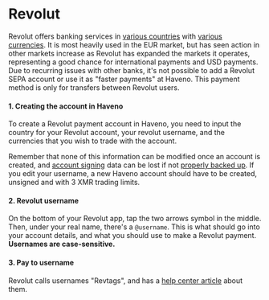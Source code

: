 # Revolut

Revolut offers banking services in [various countries](https://www.revolut.com/help/getting-started/verifying-identity/what-countries-are-supported) with [various currencies](https://www.revolut.com/help/getting-started/adding-money-to-revolut). It is most heavily used in the EUR market, but has seen action in other markets increase as Revolut has expanded the markets it operates, representing a good chance for international payments and USD payments. Due to recurring issues with other banks, it's not possible to add a Revolut SEPA account or use it as "faster payments" at Haveno. This payment method is only for transfers between Revolut users.

#### 1. Creating the account in Haveno

To create a Revolut payment account in Haveno, you need to input the country for your Revolut account, your revolut username, and the currencies that you wish to trade with the account.

Remember that none of this information can be modified once an account is created, and [account signing](../account_limits.md/#account-signing) data can be lost if not [properly backed up](../../user-guide/haveno-ui/backup_and_restore.md/#2-back-up-payment-accounts). If you edit your username, a new Haveno account should have to be created, unsigned and with 3 XMR trading limits.

#### 2. Revolut username

On the bottom of your Revolut app, tap the two arrows symbol in the middle. Then, under your real name, there's a `@username`. This is what should go into your account details, and what you should use to make a Revolut payment. **Usernames are case-sensitive.**

#### 3. Pay to username

Revolut calls usernames "Revtags", and has a [help center article](https://help.revolut.com/help/transfers/internal-transfers/username-payments/revtags/) about them.
